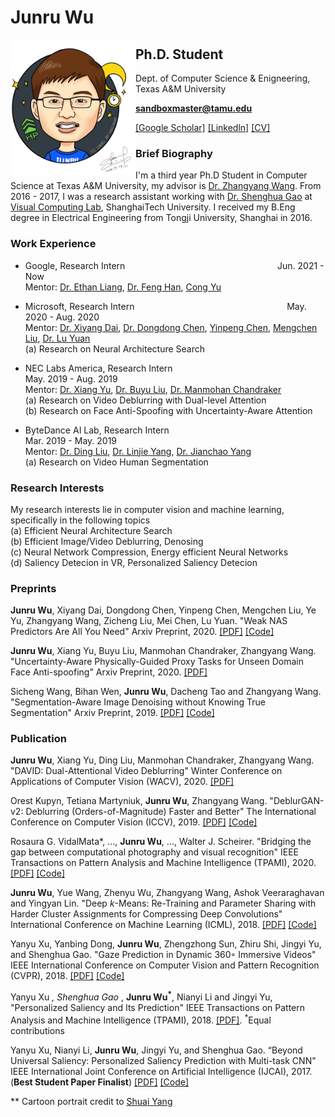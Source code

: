 # Junru Wu

<img src="junru_wu.png" align="left" width="200">

## Ph.D. Student
Dept. of Computer Science & Enigneering, Texas A&M University

**sandboxmaster@tamu.edu**

[[Google Scholar]](https://scholar.google.com/citations?user=5wXwjysAAAAJ&hl=en) [[Linkedln]](https://www.linkedin.com/in/junru-wu/) [[CV]](https://www.dropbox.com/s/5ax9jxaeh0jdodv/Resume.pdf?raw=1)


### Brief Biography

I'm a third year Ph.D Student in Computer Science at Texas A&M University, my advisor is [Dr. Zhangyang Wang](http://www.atlaswang.com/). From 2016 - 2017, I was a research assistant working with [Dr. Shenghua Gao](http://sist.shanghaitech.edu.cn/faculty/gaoshh/) at [Visual Computing Lab](http://sist.shanghaitech.edu.cn/), ShanghaiTech University. I received my B.Eng degree in Electrical Engineering from Tongji University, Shanghai in 2016.

### Work Experience

* Google, Research Intern                                                            Jun. 2021 - Now  
Mentor: [Dr. Ethan Liang](https://www.linkedin.com/in/yi-liang-919aab36/), [Dr. Feng Han](), [Cong Yu](https://sites.google.com/site/congyu/home)  

* Microsoft, Research Intern                                                        May. 2020 - Aug. 2020  
Mentor: [Dr. Xiyang Dai](https://sites.google.com/site/xiyangdai/), [Dr. Dongdong Chen](http://www.dongdongchen.bid/), [Yinpeng Chen](https://scholar.google.com/citations?user=V_VpLksAAAAJ&hl=en), [Mengchen Liu](https://scholar.google.com/citations?user=cOPQtYgAAAAJ&hl=en), [Dr. Lu Yuan](https://scholar.google.com/citations?user=k9TsUVsAAAAJ&hl=en)  
(a) Research on Neural Architecture Search

* NEC Labs America, Research Intern                                                May. 2019 - Aug. 2019  
Mentor: [Dr. Xiang Yu](https://sites.google.com/site/xiangyurutgers), [Dr. Buyu Liu](https://sites.google.com/site/buyuliu911/home), [Dr. Manmohan Chandraker](http://www.nec-labs.com/~manu/)  
(a) Research on Video Deblurring with Dual-level Attention  
(b) Research on Face Anti-Spoofing with Uncertainty-Aware Attention

* ByteDance AI Lab, Research Intern                                                        Mar. 2019 - May. 2019  
Mentor: [Dr. Ding Liu](https://scholar.google.com/citations?user=PGtHUI0AAAAJ&hl=en), [Dr. Linjie Yang](https://sites.google.com/site/linjieyang89/), [Dr. Jianchao Yang](https://scholar.google.com/citations?user=HWFvq_wAAAAJ&hl=en)  
(a) Research on Video Human Segmentation

### Research Interests

My research interests lie in computer vision and machine learning, specifically in the following topics  
(a) Efficient Neural Architecture Search  
(b) Efficient Image/Video Deblurring, Denosing  
(c) Neural Network Compression, Energy efficient Neural Networks  
(d) Saliency Detecion in VR, Personalized Saliency Detecion  

### Preprints

**Junru Wu**, Xiyang Dai, Dongdong Chen, Yinpeng Chen, Mengchen Liu, Ye Yu, Zhangyang Wang, Zicheng Liu, Mei Chen, Lu Yuan. "Weak NAS Predictors Are All You Need" Arxiv Preprint, 2020. [[PDF]](https://arxiv.org/pdf/2102.10490.pdf) [[Code]](https://github.com/VITA-Group/WeakNAS)

**Junru Wu**, Xiang Yu, Buyu Liu, Manmohan Chandraker, Zhangyang  Wang. "Uncertainty-Aware Physically-Guided Proxy Tasks for Unseen Domain
Face Anti-spoofing" Arxiv Preprint, 2020. [[PDF]](https://arxiv.org/pdf/2011.14054.pdf)

Sicheng Wang, Bihan Wen, **Junru Wu**, Dacheng Tao and Zhangyang Wang. "Segmentation-Aware Image Denoising without Knowing True Segmentation" Arxiv Preprint, 2019.
[[PDF]](https://arxiv.org/pdf/1905.08965.pdf) [[Code]](https://github.com/TAMU-VITA/USAID)

### Publication

**Junru Wu**, Xiang Yu, Ding Liu, Manmohan Chandraker, Zhangyang  Wang. "DAVID: Dual-Attentional Video Deblurring" Winter Conference on Applications of Computer Vision (WACV), 2020. [[PDF]](https://arxiv.org/pdf/1912.03445.pdf)

Orest Kupyn, Tetiana Martyniuk, **Junru Wu**, Zhangyang Wang. "DeblurGAN-v2: Deblurring (Orders-of-Magnitude) Faster and Better" The International Conference on Computer Vision (ICCV), 2019.
[[PDF]](https://arxiv.org/pdf/1908.03826.pdf) [[Code]](https://github.com/TAMU-VITA/DeblurGANv2)

Rosaura G. VidalMata*, ..., **Junru Wu**, ..., Walter J. Scheirer. "Bridging the gap between computational photography and visual recognition" IEEE Transactions on Pattern Analysis and Machine Intelligence (TPAMI), 2020.
[[PDF]](https://arxiv.org/pdf/1901.09482.pdf) [[Code]](https://github.com/TAMU-VITA/TAMU-PKU-UG2)

**Junru Wu**, Yue Wang, Zhenyu Wu, Zhangyang Wang, Ashok Veeraraghavan and Yingyan Lin. "Deep *k*-Means: Re-Training and Parameter Sharing with Harder Cluster Assignments for Compressing Deep Convolutions" International Conference on Machine Learning (ICML), 2018.
[[PDF]](https://arxiv.org/pdf/1806.09228.pdf) [[Code]](https://github.com/Sandbox3aster/Deep-K-Means)

Yanyu Xu, Yanbing Dong, **Junru Wu**, Zhengzhong Sun, Zhiru Shi, Jingyi Yu, and Shenghua Gao. "Gaze Prediction in Dynamic 360◦ Immersive Videos" IEEE International Conference on Computer Vision and Pattern Recognition (CVPR), 2018. 
[[PDF]](http://openaccess.thecvf.com/content_cvpr_2018/papers/Xu_Gaze_Prediction_in_CVPR_2018_paper.pdf) [[Code]](https://github.com/xuyanyu-shh/VR-EyeTracking)

Yanyu Xu <sup>*</sup>, Shenghua Gao <sup>*</sup>, **Junru Wu<sup>*</sup>**, Nianyi Li and Jingyi Yu, "Personalized Saliency and Its Prediction" IEEE Transactions on Pattern Analysis and Machine Intelligence (TPAMI), 2018. 
[[PDF]](https://ieeexplore.ieee.org/document/8444709/). <sup>*</sup>Equal contributions

Yanyu Xu, Nianyi Li, **Junru Wu**, Jingyi Yu, and Shenghua Gao. “Beyond Universal Saliency: Personalized Saliency Prediction with Multi-task CNN” IEEE International Joint Conference on Artificial Intelligence (IJCAI), 2017. (**Best Student Paper Finalist**)
[[PDF]](https://www.ijcai.org/proceedings/2017/0543.pdf) [[Code]](https://github.com/xuyanyu-shh/Personalized-Saliency)

** Cartoon portrait credit to [Shuai Yang](https://williamyang1991.github.io/)
